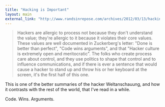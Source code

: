 ```yaml
--- 
title: "Hacking is Important"
layout: main
external_link: "http://www.randsinrepose.com/archives/2012/03/13/hacking_is_important.html"
---
```

>Hackers are allergic to process not because they don't understand the value; they're allergic to it because it violates their core values. These values are well documented in Zuckerberg's letter: "Done is better than perfect", "Code wins arguments", and that "Hacker culture is extremely open and meritocratic". The folks who create process care about control, and they use politics to shape that control and to influence communications, and if there is ever a sentence that would cause a hacker to stand up and throw his or her keyboard at the screen, it's the first half of this one.

This is one of the better summaries of the hacker Weltanschauung, and how it contrasts with the rest of the world, that I've read in a while. 

Code. Wins. Arguments.
